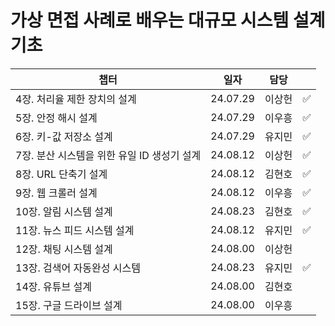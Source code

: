 # 가상 면접 사례로 배우는 대규모 시스템 설계 기초

|챕터|일자|담당||
|-|-|-|-|
|4장. 처리율 제한 장치의 설계|24.07.29|이상헌|✅|
|5장. 안정 해시 설계|24.07.29|이우흥|✅|
|6장. 키-값 저장소 설계|24.07.29|유지민|✅|
|7장. 분산 시스템을 위한 유일 ID 생성기 설계|24.08.12|이상헌|✅|
|8장. URL 단축기 설계|24.08.12|김현호|✅|
|9장. 웹 크롤러 설계|24.08.12|이우흥|✅|
|10장. 알림 시스템 설계|24.08.23|김현호|✅|
|11장. 뉴스 피드 시스템 설계|24.08.12|유지민|✅|
|12장. 채팅 시스템 설계|24.08.00|이상헌||
|13장. 검색어 자동완성 시스템|24.08.23|유지민|✅|
|14장. 유튜브 설계|24.08.00|김현호||
|15장. 구글 드라이브 설계|24.08.00|이우흥||
